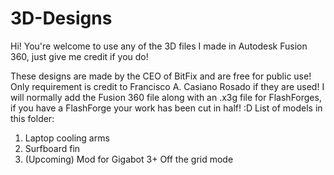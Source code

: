 # 3D-Designs
Hi! You're welcome to use any of the 3D files I made in Autodesk Fusion 360, just give me credit if you do!

These designs are made by the CEO of BitFix and are free for public use!
Only requirement is credit to Francisco A. Casiano Rosado if they are used!
I will normally add the Fusion 360 file along with an .x3g file for FlashForges, if you have a FlashForge your work has been cut in half! :D
List of models in this folder:
1. Laptop cooling arms
2. Surfboard fin
3. (Upcoming) Mod for Gigabot 3+ Off the grid mode
